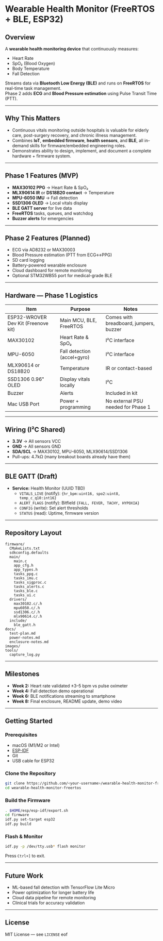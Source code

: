 # Wearable Health Monitor (FreeRTOS + BLE, ESP32)

## Overview
A **wearable health monitoring device** that continuously measures:
- Heart Rate
- SpO₂ (Blood Oxygen)
- Body Temperature
- Fall Detection

Streams data via **Bluetooth Low Energy (BLE)** and runs on **FreeRTOS** for real-time task management.  
Phase 2 adds **ECG** and **Blood Pressure estimation** using Pulse Transit Time (PTT).

---

## Why This Matters
- Continuous vitals monitoring outside hospitals is valuable for elderly care, post-surgery recovery, and chronic illness management.
- Combines **IoT**, **embedded firmware**, **health sensors**, and **BLE**, all in-demand skills for firmware/embedded engineering roles.
- Demonstrates ability to design, implement, and document a complete hardware + firmware system.

---

## Phase 1 Features (MVP)
- **MAX30102 PPG** → Heart Rate & SpO₂
- **MLX90614 IR** or **DS18B20 contact** → Temperature
- **MPU-6050 IMU** → Fall detection
- **SSD1306 OLED** → Local vitals display
- **BLE GATT server** for live data
- **FreeRTOS** tasks, queues, and watchdog
- **Buzzer alerts** for emergencies

---

## Phase 2 Features (Planned)
- ECG via AD8232 or MAX30003
- Blood Pressure estimation (PTT from ECG↔PPG)
- SD card logging
- Battery-powered wearable enclosure
- Cloud dashboard for remote monitoring
- Optional STM32WB55 port for medical-grade BLE

---

## Hardware — Phase 1 Logistics
| Item | Purpose | Notes |
|------|---------|-------|
| ESP32-WROVER Dev Kit (Freenove kit) | Main MCU, BLE, FreeRTOS | Comes with breadboard, jumpers, buzzer |
| MAX30102 | Heart Rate & SpO₂ | I²C interface |
| MPU-6050 | Fall detection (accel+gyro) | I²C interface |
| MLX90614 or DS18B20 | Temperature | IR or contact-based |
| SSD1306 0.96" OLED | Display vitals locally | I²C |
| Buzzer | Alerts | Included in kit |
| Mac USB Port | Power + programming | No external PSU needed for Phase 1 |

---

## Wiring (I²C Shared)
- **3.3V** → All sensors VCC  
- **GND** → All sensors GND  
- **SDA/SCL** → MAX30102, MPU-6050, MLX90614/SSD1306  
- Pull-ups: 4.7kΩ (many breakout boards already have them)  

---

## BLE GATT (Draft)
- **Service:** Health Monitor (UUID TBD)
  - `VITALS_LIVE` (notify): `{hr_bpm:uint16, spo2:uint8, temp_c_q10:int16}`
  - `ALERT_FLAGS` (notify): Bitfield `{FALL, FEVER, TACHY, HYPOXIA}`
  - `CONFIG` (write): Set alert thresholds
  - `STATUS` (read): Uptime, firmware version

---

## Repository Layout
```
firmware/
  CMakeLists.txt
  sdkconfig.defaults
  main/
    main.c
    app_cfg.h
    app_types.h
    tasks_ppg.c
    tasks_imu.c
    tasks_sigproc.c
    tasks_alerts.c
    tasks_ble.c
    tasks_ui.c
  drivers/
    max30102.c/.h
    mpu6050.c/.h
    ssd1306.c/.h
    mlx90614.c/.h
  include/
    ble_gatt.h
docs/
  test-plan.md
  power-notes.md
  enclosure-notes.md
images/
tools/
  capture_log.py
```

---

## Milestones
- **Week 2:** Heart rate validated ±3–5 bpm vs pulse oximeter
- **Week 4:** Fall detection demo operational
- **Week 6:** BLE notifications streaming to smartphone
- **Week 8:** Final enclosure, README update, demo video

---

## Getting Started

### Prerequisites
- macOS (M1/M2 or Intel)
- [ESP-IDF](https://docs.espressif.com/projects/esp-idf/en/latest/esp32/get-started/index.html)
- Git
- USB cable for ESP32

### Clone the Repository
```bash
git clone https://github.com/<your-username>/wearable-health-monitor-freertos.git
cd wearable-health-monitor-freertos
```

### Build the Firmware
```bash
. $HOME/esp/esp-idf/export.sh
cd firmware
idf.py set-target esp32
idf.py build
```

### Flash & Monitor
```bash
idf.py -p /dev/tty.usb* flash monitor
```
Press `Ctrl+]` to exit.

---

## Future Work
- ML-based fall detection with TensorFlow Lite Micro
- Power optimization for longer battery life
- Cloud data pipeline for remote monitoring
- Clinical trials for accuracy validation

---

## License
MIT License — see `LICENSE`
eof
